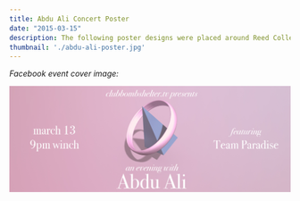 ```yaml
---
title: Abdu Ali Concert Poster
date: "2015-03-15"
description: The following poster designs were placed around Reed College campus to promote a concert showcasing the final composition of advanced music students.
thumbnail: './abdu-ali-poster.jpg'
---
```


*Facebook event cover image:*

<img src='./abdu-ali-fb-cover.jpg' alt='Facbook cover photo for Abdu Ali event' />
